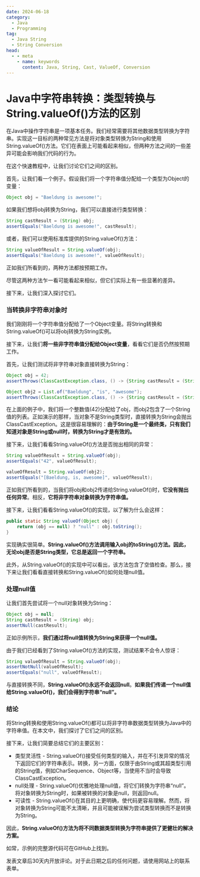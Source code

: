 ```yaml
---
date: 2024-06-18
category:
  - Java
  - Programming
tag:
  - Java String
  - String Conversion
head:
  - - meta
    - name: keywords
      content: Java, String, Cast, ValueOf, Conversion
---
```

# Java中字符串转换：类型转换与String.valueOf()方法的区别

在Java中操作字符串是一项基本任务。我们经常需要将其他数据类型转换为字符串。实现这一目标的两种常见方法是将对象类型转换为String和使用String.valueOf()方法。它们在表面上可能看起来相似，但两种方法之间的一些差异可能会影响我们代码的行为。

在这个快速教程中，让我们讨论它们之间的区别。

首先，让我们看一个例子。假设我们将一个字符串值分配给一个类型为Object的变量：

```java
Object obj = "Baeldung is awesome!";

```

如果我们想将obj转换为String，我们可以直接进行类型转换：

```java
String castResult = (String) obj;
assertEquals("Baeldung is awesome!", castResult);

```

或者，我们可以使用标准库提供的String.valueOf()方法：

```java
String valueOfResult = String.valueOf(obj);
assertEquals("Baeldung is awesome!", valueOfResult);
```

正如我们所看到的，两种方法都按预期工作。

尽管这两种方法乍一看可能看起来相似，但它们实际上有一些显著的差异。

接下来，让我们深入探讨它们。

### 当转换非字符串对象时

我们刚刚将一个字符串值分配给了一个Object变量。将String转换和String.valueOf()可以将obj转换为String实例。

接下来，让我们**将一些非字符串值分配给Object变量**，看看它们是否仍然按预期工作。

首先，让我们测试将非字符串对象直接转换为String：

```java
Object obj = 42;
assertThrows(ClassCastException.class, () -> {String castResult = (String) obj;});

Object obj2 = List.of("Baeldung", "is", "awesome");
assertThrows(ClassCastException.class, () -> {String castResult = (String) obj2;});

```

在上面的例子中，我们将一个整数值(42)分配给了obj，而obj2包含了一个String值的列表。正如演示的那样，当对象不是String类型时，直接转换为String会抛出ClassCastException。这是很容易理解的：**由于String是一个最终类，只有我们知道对象是String或null时，转换为String才是有效的。**

接下来，让我们看看String.valueOf()方法是否抛出相同的异常：

```java
String valueOfResult = String.valueOf(obj);
assertEquals("42", valueOfResult);

valueOfResult = String.valueOf(obj2);
assertEquals("[Baeldung, is, awesome]", valueOfResult);
```

正如我们所看到的，当我们将obj和obj2传递给String.valueOf()时，**它没有抛出任何异常**。相反，**它将非字符串对象转换为字符串值。**

接下来，让我们看看String.valueOf()的实现，以了解为什么会这样：

```java
public static String valueOf(Object obj) {
    return (obj == null) ? "null" : obj.toString();
}
```

实现确实很简单。**String.valueOf()方法调用输入obj的toString()方法。因此，无论obj是否是String类型，它总是返回一个字符串。**

此外，从String.valueOf()的实现中可以看出，该方法包含了空值检查。那么，接下来让我们看看直接转换和String.valueOf()如何处理null值。

### 处理null值

让我们首先尝试将一个null对象转换为String：

```java
Object obj = null;
String castResult = (String) obj;
assertNull(castResult);
```

正如示例所示，**我们通过将null值转换为String来获得一个null值。**

由于我们已经看到了String.valueOf()方法的实现，测试结果不会令人惊讶：

```java
String valueOfResult = String.valueOf(obj);
assertNotNull(valueOfResult);
assertEquals("null", valueOfResult);
```

与直接转换不同，**String.valueOf()永远不会返回null**。**如果我们传递一个null值给String.valueOf()，我们会得到字符串“null”。**

### 结论

将String转换和使用String.valueOf()都可以将非字符串数据类型转换为Java中的字符串值。在本文中，我们探讨了它们之间的区别。

接下来，让我们简要总结它们的主要区别：

- 类型灵活性 - String.valueOf()接受任何类型的输入，并在不引发异常的情况下返回它们的字符串表示。转换，另一方面，仅限于由String或其超类型引用的String值，例如CharSequence、Object等，当使用不当时会导致ClassCastException。
- null处理 - String.valueOf()优雅地处理null值，将它们转换为字符串“null”。将对象转换为String时，如果被转换的对象是null，则返回null。
- 可读性 - String.valueOf()在其目的上更明确，使代码更容易理解。然而，将对象转换为String可能不太清晰，并且可能被误解为尝试类型转换而不是转换为String。

因此，**String.valueOf()方法为将不同数据类型转换为字符串提供了更健壮的解决方案。**

如常，示例的完整源代码可在GitHub上找到。

发表文章后30天内开放评论。对于此日期之后的任何问题，请使用网站上的联系表单。